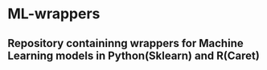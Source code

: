 # ML-wrappers

## Repository containinng wrappers for Machine Learning models in Python(Sklearn) and R(Caret)

